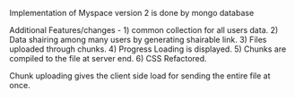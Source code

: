 Implementation of Myspace version 2 is done by mongo database

Additional Features/changes - 
    1) common collection for all users data.
    2) Data shairing among many users by generating shairable link.
    3) Files uploaded through chunks.
    4) Progress Loading is displayed.
    5) Chunks are compiled to the file at server end.
    6) CSS Refactored.

Chunk uploading gives the client side load for sending the entire file at once. 
